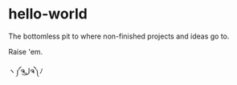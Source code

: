 # hello-world
The bottomless pit to where non-finished projects and ideas go to.


Raise 'em.

ヽ༼ຈل͜ຈ༽ﾉ
